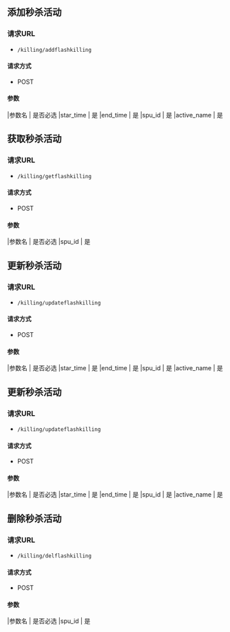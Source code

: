 ## 添加秒杀活动

### 请求URL
- `/killing/addflashkilling`

#### 请求方式

- POST

#### 参数

|参数名    | 是否必选
|star_time |   是
|end_time  |   是
|spu_id    |   是
|active_name |   是



## 获取秒杀活动

### 请求URL
- `/killing/getflashkilling`

#### 请求方式

- POST

#### 参数

|参数名    | 是否必选
|spu_id    |   是
 

## 更新秒杀活动

### 请求URL
- `/killing/updateflashkilling`

#### 请求方式

- POST

#### 参数

|参数名    | 是否必选
|star_time |   是
|end_time  |   是
|spu_id    |   是
|active_name |   是


## 更新秒杀活动

### 请求URL
- `/killing/updateflashkilling`

#### 请求方式

- POST

#### 参数

|参数名    | 是否必选
|star_time |   是
|end_time  |   是
|spu_id    |   是
|active_name |   是




## 删除秒杀活动

### 请求URL
- `/killing/delflashkilling`

#### 请求方式

- POST

#### 参数

|参数名    | 是否必选
|spu_id    |   是
 
